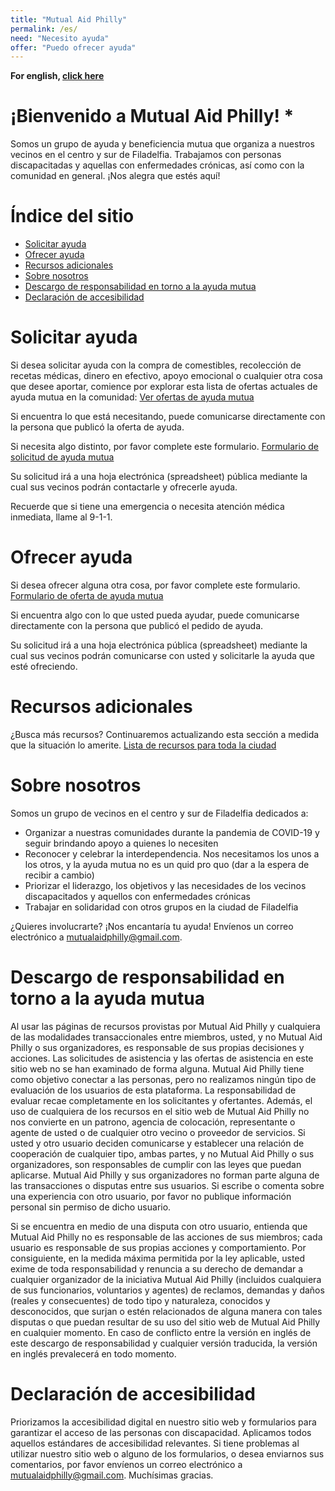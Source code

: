 ```yaml
---
title: "Mutual Aid Philly"
permalink: /es/
need: "Necesito ayuda"
offer: "Puedo ofrecer ayuda"
---
```


**For english, [click here](/)**

# ¡Bienvenido a Mutual Aid Philly! *

Somos un grupo de ayuda y beneficiencia mutua que organiza a nuestros vecinos en el centro y sur de Filadelfia. Trabajamos con personas discapacitadas y aquellas con enfermedades crónicas, así como con la comunidad en general. ¡Nos alegra que estés aquí!

# Índice del sitio

* [Solicitar ayuda](#solicitar-ayuda)
* [Ofrecer ayuda](#ofrecer-ayuda)
* [Recursos adicionales](#recursos-adicionales)
* [Sobre nosotros](#sobre-nosotros)
* [Descargo de responsabilidad en torno a la ayuda mutua](#descargo-de-responsabilidad-en-torno-a-la-ayuda-mutua)
* [Declaración de accesibilidad](#declaración-de-accesibilidad)

# Solicitar ayuda

Si desea solicitar ayuda con la compra de comestibles, recolección de recetas médicas, dinero en efectivo, apoyo emocional o cualquier otra cosa que desee aportar, comience por explorar esta lista de ofertas actuales de ayuda mutua en la comunidad:
[Ver ofertas de ayuda mutua](https://docs.google.com/spreadsheets/d/1gv1okU0IcBXG3bhrhHqlufegzv3S8evyhcjBQ4OgI0A/edit?usp=sharing)

Si encuentra lo que está necesitando, puede comunicarse directamente con la persona que publicó la oferta de ayuda.

Si necesita algo distinto, por favor complete este formulario.
[Formulario de solicitud de ayuda mutua](https://www.google.com/url?q=https://docs.google.com/forms/d/e/1FAIpQLSfbvHjJpfqn8GylNE1bYaqvSRLQq6UA26MU6KemRMR7a7I4Hg/viewform?usp%3Dsf_link&sa=D&ust=1586378619684000&usg=AFQjCNFYMGO8UYO30PR0E7iJD08VeQ5lug)

Su solicitud irá a una hoja electrónica (spreadsheet) pública mediante la cual sus vecinos podrán contactarle y ofrecerle ayuda.

Recuerde que si tiene una emergencia o necesita atención médica inmediata, llame al 9-1-1.

# Ofrecer ayuda

Si desea ofrecer alguna otra cosa, por favor complete este formulario.
[Formulario de oferta de ayuda mutua](https://www.google.com/url?q=https://docs.google.com/forms/d/e/1FAIpQLScV0XL3JDfwL3nVfw5Y0UujFypWE6dkbCyyQpPqj5KD4HVDYA/viewform?usp%3Dsf_link&sa=D&ust=1586378619685000&usg=AFQjCNGMQpoxl74d-Efirqjyc2ngDEMDxA)

Si encuentra algo con lo que usted pueda ayudar, puede comunicarse directamente con la persona que publicó el pedido de ayuda.

Su solicitud irá a una hoja electrónica pública (spreadsheet) mediante la cual sus vecinos podrán comunicarse con usted y solicitarle la ayuda que esté ofreciendo.

# Recursos adicionales

¿Busca más recursos? Continuaremos actualizando esta sección a medida que la situación lo amerite.
[Lista de recursos para toda la ciudad](https://docs.google.com/document/d/12XvgMzAK7nZkgG5PIJGShFvsNuIzszLDu8U5u1JnmZ8/edit?usp=sharing)


# Sobre nosotros

Somos un grupo de vecinos en el centro y sur de Filadelfia dedicados a:

* Organizar a nuestras comunidades durante la pandemia de COVID-19 y seguir brindando apoyo a quienes lo necesiten
* Reconocer y celebrar la interdependencia. Nos necesitamos los unos a los otros, y la ayuda mutua no es un quid pro quo (dar a la espera de recibir a cambio)
*  Priorizar el liderazgo, los objetivos y las necesidades de los vecinos discapacitados y aquellos con enfermedades crónicas
* Trabajar en solidaridad con otros grupos en la ciudad de Filadelfia

¿Quieres involucrarte? ¡Nos encantaría tu ayuda! Envíenos un correo electrónico a mutualaidphilly@gmail.com.


# Descargo de responsabilidad en torno a la ayuda mutua

Al usar las páginas de recursos provistas por Mutual Aid Philly y cualquiera de las modalidades transaccionales entre miembros, usted, y no Mutual Aid Philly o sus organizadores, es responsable de sus propias decisiones y acciones. Las solicitudes de asistencia y las ofertas de asistencia en este sitio web no se han examinado de forma alguna. Mutual Aid Philly tiene como objetivo conectar a las personas, pero no realizamos ningún tipo de evaluación de los usuarios de esta plataforma. La responsabilidad de evaluar recae completamente en los solicitantes y ofertantes. Además, el uso de cualquiera de los recursos en el sitio web de Mutual Aid Philly no nos convierte en un patrono, agencia de colocación, representante o agente de usted o de cualquier otro vecino o proveedor de servicios. Si usted y otro usuario deciden comunicarse y establecer una relación de cooperación de cualquier tipo, ambas partes, y no Mutual Aid Philly o sus organizadores, son responsables de cumplir con las leyes que puedan aplicarse. Mutual Aid Philly y sus organizadores no forman parte alguna de las transacciones o disputas entre sus usuarios. Si escribe o comenta sobre una experiencia con otro usuario, por favor no publique información personal sin permiso de dicho usuario.

Si se encuentra en medio de una disputa con otro usuario, entienda que Mutual Aid Philly no es responsable de las acciones de sus miembros; cada usuario es responsable de sus propias acciones y comportamiento. Por consiguiente, en la medida máxima permitida por la ley aplicable, usted exime de toda responsabilidad y renuncia a su derecho de demandar a cualquier organizador de la iniciativa Mutual Aid Philly (incluidos cualquiera de sus funcionarios, voluntarios y agentes) de reclamos, demandas y daños (reales y consecuentes) de todo tipo y naturaleza, conocidos y desconocidos, que surjan o estén relacionados de alguna manera con tales disputas o que puedan resultar de su uso del sitio web de Mutual Aid Philly en cualquier momento. En caso de conflicto entre la versión en inglés de este descargo de responsabilidad y cualquier versión traducida, la versión en inglés prevalecerá en todo momento.

# Declaración de accesibilidad

Priorizamos la accesibilidad digital en nuestro sitio web y formularios para garantizar el acceso de las personas con discapacidad. Aplicamos todos aquellos estándares de accesibilidad relevantes. Si tiene problemas al utilizar nuestro sitio web o alguno de los formularios, o desea enviarnos sus comentarios, por favor envíenos un correo electrónico a [mutualaidphilly@gmail.com](mailto:mutualaidphilly@gmail.com). Muchísimas gracias.





